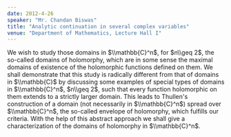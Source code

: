 ```yaml
---
date: 2012-4-26
speaker: "Mr. Chandan Biswas"
title: "Analytic continuation in several complex variables"
venue: "Department of Mathematics, Lecture Hall I"
---
```

We wish to study those domains in $\\mathbb{C}^n$, for $n\\geq
2$, the so-called domains of holomorphy, which are in some sense the
maximal domains of existence of the holomorphic functions defined on them.
We shall demonstrate that this study is radically different from that of
domains in $\\mathbb{C}$ by discussing some examples of special types of
domains in $\\mathbb{C}^n$, $n\\geq 2$, such that every function holomorphic
on them extends to a strictly larger domain. This leads to Thullen's
construction of a domain (not necessarily in $\\mathbb{C}^n$) spread over
$\\mathbb{C}^n$, the so-called envelope of holomorphy, which fulfills our
criteria. With the help of this abstract approach we shall give a
characterization of the domains of holomorphy  in $\\mathbb{C}^n$.
